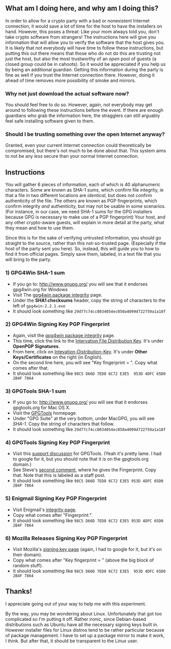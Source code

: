## What am I doing here, and why am I doing this?

In order to allow for a crypto party with a bad or nonexistent Internet connection, it would save a lot of time for the host to have the installers on hand. However, this poses a threat: Like your mom always told you, don't take crypto software from strangers! The instructions here will give you information that will allow you to verify the software that the host gives you. It is likely that not everybody will have time to follow these instructions, but putting this out there means that those who do not do this are trusting not just the host, but also the most trustworthy of an *open* pool of guests (a closed group could be in cahoots). So it would be appreciated if you help us by being an additional guardian. Getting this information during the party is fine as well if you trust the Internet connection there. However, doing it ahead of time removes more possibility of smoke and mirrors.

### Why not just download the actual software now?

You should feel free to do so. However, again, not everybody may get around to following these instructions before the event. If there are enough guardians who grab the information here, the stragglers can still arguably feel safe installing software given to them.

### Should I be trusting something over the open Internet anyway?

Granted, even your current Internet connection could theoretically be compromised, but there's not much to be done about that. This system aims to not be any *less* secure than your normal Internet connection.

## Instructions

You will gather 6 pieces of information, each of which is 40 alphanumeric characters. Some are known as SHA-1 sums, which confirm file integrity, ie that a file in two different locations are *identical*, but does not confirm authenticity of the file. The others are known as PGP fingerprints, which confirm integrity *and* authenticity, but may not be usable in some scenarios. (For instance, in our case, we need SHA-1 sums for the GPG installers because GPG is necessary to make use of a PGP fingerprint) Your host, and any other crypto-aware guests, will explain in more detail at the party, what they mean and how to use them.

Since this is for the sake of verifying untrusted information, you should go straight to the source, rather than this not-so-trusted page. (Especially if the host of the party sent you here). So, instead, this will guide you to how to find it from official pages. Simply save them, labeled, in a text file that you will bring to the party.

### 1) GPG4Win SHA-1 sum

* If you go to: http://www.gnupg.org/ you will see that it endorses gpg4win.org for Windows
* Visit The [gpg4win package integrity](http://www.gpg4win.org/package-integrity.html) page.
* Under the **SHA1 checksums** header, copy the string of characters to the left of `gpg4win-2.2.1.exe`
* It should look something like `29d77c74cc8034054ec050a4099d722759a1a18f`

### 2) GPG4Win Signing Key PGP Fingerprint

* Again, visit the [gpg4win package integrity](http://www.gpg4win.org/package-integrity.html) page.
* This time, click the link to the [Intervation File Distribution Key](https://ssl.intevation.de/). It's under **OpenPGP Signatures**.
* From here, click on [Intevation-Distribution-Key](https://ssl.intevation.de/Intevation-Distribution-Key.asc). It's under **Other Keys/Certificates** on the right (in English).
* On the second line here, you will see "Key fingerprint = ". Copy what comes after that.
* It should look something like `98C5 D66D 7ED8 6C72 E3E5  953D 4DFC 65D0 2B4F 7864`

### 3) GPGTools SHA-1 sum

* If you go to: http://www.gnupg.org/ you will see that it endorses gpgtools.org for Mac OS X.
* Visit the [GPGTools](https://gpgtools.org/) homepage. 
* Under "GPG Suite" at the very bottom, under MacGPG, you will see *SHA-1*. Copy the string of characters that follow.
* It should look something like `29d77c74cc8034054ec050a4099d722759a1a18f`

### 4) GPGTools Signing Key PGP Fingerprint

* Visit this [support discussion](http://support.gpgtools.org/discussions/everything/13958-need-the-gpgtools-public-key-to-verify-the-sig-file) for GPGTools. (Yeah it's pretty lame. I had to google for it, but you should note that it *is* on the gpgtools.org domain.)
* See Steve's [second comment](http://support.gpgtools.org/discussions/everything/13958-need-the-gpgtools-public-key-to-verify-the-sig-file#comment_30424358), where he gives the Fingerprint. Copy that. Note that this is labeled as a staff post.
* It should look something like `98C5 D66D 7ED8 6C72 E3E5 953D 4DFC 65D0 2B4F 7864`

### 5) Enigmail Signing Key PGP Fingerprint

* Visit Enigmail's [integrity page](https://www.enigmail.net/documentation/signature.php).
* Copy what comes after "Fingerprint:".
* It should look something like `98C5 D66D 7ED8 6C72 E3E5 953D 4DFC 65D0 2B4F 7864`

### 6) Mozilla Releases Signing Key PGP Fingerprint

* Visit Mozilla's [signing key page](http://ftp.mozilla.org/pub/mozilla.org/firefox/releases/25.0/KEY) (again, I had to google for it, but it's on their domain).
* Copy what comes after "Key fingerprint = " (above the big block of random stuff).
* It should look something like `98C5 D66D 7ED8 6C72 E3E5  953D 4DFC 65D0 2B4F 7864`

## Thanks!

I appreciate going out of your way to help me with this experiment.

By the way, you may be wondering about Linux. Unfortunately that got too complicated so I'm putting it off. Rather ironic, since Debian-based distributions such as Ubuntu have all the necessary signing keys built in. However installer files for Linux distros tend to be rather particular because of package management. I have to set up a package mirror to make it work, I think. But after that, it should be transparent to the Linux user.
